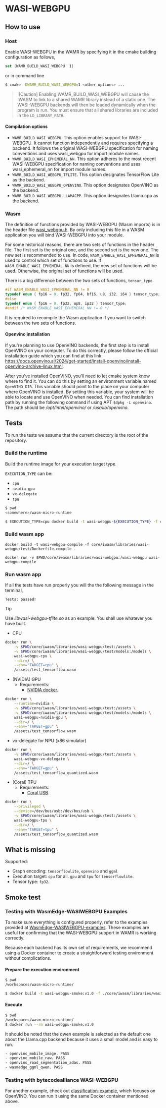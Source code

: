 # WASI-WEBGPU

## How to use

### Host

Enable WASI-WEBGPU in the WAMR by specifying it in the cmake building configuration as follows,

```cmake
set (WAMR_BUILD_WASI_WEBGPU  1)
```

or in command line

```bash
$ cmake -DWAMR_BUILD_WASI_WEBGPU=1 <other options> ...
```

> ![Caution]
> Enabling WAMR_BUILD_WASI_WEBGPU will cause the IWASM to link to a shared WAMR library instead of a static one. The WASI-WEBGPU backends will then be loaded dynamically when the program is run. You must ensure that all shared libraries are included in the `LD_LIBRARY_PATH`.

#### Compilation options

- `WAMR_BUILD_WASI_WEBGPU`. This option enables support for WASI-WEBGPU. It cannot function independently and requires specifying a backend. It follows the original WASI-WEBGPU specification for naming conventions and uses wasi_webgpu for import module names.
- `WAMR_BUILD_WASI_EPHEMERAL_NN`. This option adheres to the most recent WASI-WEBGPU specification for naming conventions and uses wasi_ephemeral_nn for import module names.
- `WAMR_BUILD_WASI_WEBGPU_TFLITE`. This option designates TensorFlow Lite as the backend.
- `WAMR_BUILD_WASI_WEBGPU_OPENVINO`. This option designates OpenVINO as the backend.
- `WAMR_BUILD_WASI_WEBGPU_LLAMACPP`. This option designates Llama.cpp as the backend.

### Wasm

The definition of functions provided by WASI-WEBGPU (Wasm imports) is in the header file [wasi_webgpu.h](_core/iwasm/libraries/wasi-webgpu/wasi_webgpu.h_). By only including this file in a WASM application you will bind WASI-WEBGPU into your module.

For some historical reasons, there are two sets of functions in the header file. The first set is the original one, and the second set is the new one. The new set is recommended to use. In code, `WASM_ENABLE_WASI_EPHEMERAL_NN` is used to control which set of functions to use. If `WASM_ENABLE_WASI_EPHEMERAL_NN` is defined, the new set of functions will be used. Otherwise, the original set of functions will be used.

There is a big difference between the two sets of functions, `tensor_type`.

```c
#if WASM_ENABLE_WASI_EPHEMERAL_NN != 0
typedef enum { fp16 = 0, fp32, fp64, bf16, u8, i32, i64 } tensor_type;
#else
typedef enum { fp16 = 0, fp32, up8, ip32 } tensor_type;
#endif /* WASM_ENABLE_WASI_EPHEMERAL_NN != 0 */
```

It is required to recompile the Wasm application if you want to switch between the two sets of functions.

#### Openvino installation

If you're planning to use OpenVINO backends, the first step is to install OpenVINO on your computer. To do this correctly, please follow the official installation guide which you can find at this link: https://docs.openvino.ai/2024/get-started/install-openvino/install-openvino-archive-linux.html.

After you've installed OpenVINO, you'll need to let cmake system know where to find it. You can do this by setting an environment variable named `OpenVINO_DIR`. This variable should point to the place on your computer where OpenVINO is installed. By setting this variable, your system will be able to locate and use OpenVINO when needed. You can find installation path by running the following command if using APT `$dpkg -L openvino`. The path should be _/opt/intel/openvino/_ or _/usr/lib/openvino_.

## Tests

To run the tests we assume that the current directory is the root of the repository.

### Build the runtime

Build the runtime image for your execution target type.

`EXECUTION_TYPE` can be:

- `cpu`
- `nvidia-gpu`
- `vx-delegate`
- `tpu`

```bash
$ pwd
<somewhere>/wasm-micro-runtime

$ EXECUTION_TYPE=cpu docker build -t wasi-webgpu-${EXECUTION_TYPE} -f core/iwasm/libraries/wasi-webgpu/test/Dockerfile.${EXECUTION_TYPE} .
```

### Build wasm app

```
docker build -t wasi-webgpu-compile -f core/iwasm/libraries/wasi-webgpu/test/Dockerfile.compile .
```

```
docker run -v $PWD/core/iwasm/libraries/wasi-webgpu:/wasi-webgpu wasi-webgpu-compile
```

### Run wasm app

If all the tests have run properly you will the the following message in the terminal,

```
Tests: passed!
```

> [!TIP]
> Use _libwasi-webgpu-tflite.so_ as an example. You shall use whatever you have built.

- CPU

```bash
docker run \
    -v $PWD/core/iwasm/libraries/wasi-webgpu/test:/assets \
    -v $PWD/core/iwasm/libraries/wasi-webgpu/test/models:/models \
    wasi-webgpu-cpu \
    --dir=/ \
    --env="TARGET=cpu" \
    /assets/test_tensorflow.wasm
```

- (NVIDIA) GPU
  - Requirements:
    - [NVIDIA docker](https://github.com/NVIDIA/nvidia-docker).

```bash
docker run \
    --runtime=nvidia \
    -v $PWD/core/iwasm/libraries/wasi-webgpu/test:/assets \
    -v $PWD/core/iwasm/libraries/wasi-webgpu/test/models:/models \
    wasi-webgpu-nvidia-gpu \
    --dir=/ \
    --env="TARGET=gpu" \
    /assets/test_tensorflow.wasm
```

- vx-delegate for NPU (x86 simulator)

```bash
docker run \
    -v $PWD/core/iwasm/libraries/wasi-webgpu/test:/assets \
    wasi-webgpu-vx-delegate \
    --dir=/ \
    --env="TARGET=gpu" \
    /assets/test_tensorflow_quantized.wasm
```

- (Coral) TPU
  - Requirements:
    - [Coral USB](https://coral.ai/products/accelerator/).

```bash
docker run \
    --privileged \
    --device=/dev/bus/usb:/dev/bus/usb \
    -v $PWD/core/iwasm/libraries/wasi-webgpu/test:/assets \
    wasi-webgpu-tpu \
    --dir=/ \
    --env="TARGET=tpu" \
    /assets/test_tensorflow_quantized.wasm
```

## What is missing

Supported:

- Graph encoding: `tensorflowlite`, `openvino` and `ggml`
- Execution target: `cpu` for all. `gpu` and `tpu` for `tensorflowlite`.
- Tensor type: `fp32`.

## Smoke test

### Testing with WasmEdge-WASIWEBGPU Examples

To make sure everything is configured properly, refer to the examples provided at [WasmEdge-WASIWEBGPU-examples](https://github.com/second-state/WasmEdge-WASIWEBGPU-examples/tree/master). These examples are useful for confirming that the WASI-WEBGPU support in WAMR is working correctly.

Because each backend has its own set of requirements, we recommend using a Docker container to create a straightforward testing environment without complications.

#### Prepare the execution environment

```bash
$ pwd
/workspaces/wasm-micro-runtime/

$ docker build -t wasi-webgpu-smoke:v1.0 -f ./core/iwasm/libraries/wasi-webgpu/test/Dockerfile.wasi-webgpu-smoke .
```

#### Execute

```bash
$ pwd
/workspaces/wasm-micro-runtime/
$ docker run --rm wasi-webgpu-smoke:v1.0
```

It should be noted that the qwen example is selected as the default one about the Llama.cpp backend because it uses a small model and is easy to run.

```bash
- openvino_mobile_image. PASS
- openvino_mobile_raw. PASS
- openvino_road_segmentation_adas. PASS
- wasmedge_ggml_qwen. PASS
```

### Testing with bytecodealliance WASI-WEBGPU

For another example, check out [classification-example](https://github.com/bytecodealliance/wasi-webgpu/tree/main/rust/examples/classification-example), which focuses on OpenVINO. You can run it using the same Docker container mentioned above.
